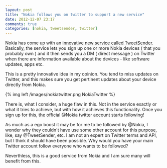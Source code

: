 ```yaml
---
layout: post
title: "Nokia follows you on twitter to support a new service"
date: 2012-12-07 23:17
comments: true
categories: [nokia, tweetsender, twitter]
---
```


Nokia has come up with an [innovative new service called TweetSender](http://conversations.nokia.com/2012/12/06/another-reason-to-follow-us-on-twitter/). Basically, the service lets you sign up one or more Nokia devices ( that you probably own ) and it then sends you a DM ( direct message ) on Twitter when there are information available about the devices - like software updates, apps etc. 

This is a pretty innovative idea in my opinion. You tend to miss updates on Twitter, and this makes sure you get pertinent updates about your device directly from Nokia.

{% img left /images/nokiatwitter.png NokiaTwitter %}

There is, what I consider, a huge flaw in this. Not in the service exactly or what it tries to achieve, but with how it achieves this functionality. Once you sign up for this, the official @Nokia twitter account starts following!

As much as a ego boost it may be for me to be followed by @Nokia, I wonder why they couldn't have use some other account for this purpose, like, say @TweetSender, etc. I am not an expert on Twitter terms and API, but I think it should have been possible. Why would you have your main Twitter account follow everyone who wants to be followed?

Neverthless, this is a good service from Nokia and I am sure many will benefit from this.